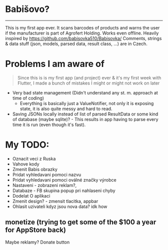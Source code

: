 # Babišovo?
---

This is my first app ever. It scans barcodes of products and warns the user if the manufacturer is part of Agrofert Holding.
Works even offline.
Heavily inspired by https://github.com/babisovka510/Babisovka/
Comments, strings & data stuff (json, models, parsed data, result class, ...) are in Czech.

# Problems I am aware of

> Since this is is my first app (and project) ever & it's my first week with Flutter, I made a bunch of mistakes I might or might not work on later

- Very bad state management (Didn't understand any st. m. approach at time of coding)
  - Everything is basically just a ValueNotifier, not only it is exposing state, it is also quite messy and hard to read.
- Saving JSONs locally instead of list of parsed ResultData or some kind of database (maybe sqlite)? - This results in app having to parse every time it is run (even though it's fast).

# My TODO:
- Oznacit veci z Ruska
- Vahove kody
- Zmenit Babis obrazky
- Pridat vyhledavani pomoci nazvu
- Pridat vyhledavani pomoci oválné značky výrobce
- Nastaveni - zobrazeni reklam?, 
- Databaze - FB skupina popup pri nahlaseni chyby
- Dodelat O aplikaci
- Zmenit design? - zmensit tlacitka, appbar
- Ohlasit uzivateli kdyz jsou nova data? idk how

## monetize (trying to get some of the $100 a year for AppStore back)
Maybe reklamy?
Donate button
